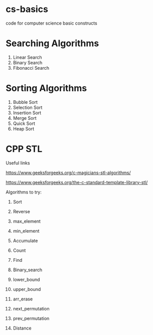 # cs-basics
code for computer science basic constructs

# Searching Algorithms
1. Linear Search
2. Binary Search
3. Fibonacci Search


# Sorting Algorithms
1. Bubble Sort
2. Selection Sort
3. Insertion Sort
4. Merge Sort
5. Quick Sort
6. Heap Sort


# CPP STL

Useful links

https://www.geeksforgeeks.org/c-magicians-stl-algorithms/

https://www.geeksforgeeks.org/the-c-standard-template-library-stl/



Algorithms to try:
1. Sort
2. Reverse
3. max_element
4. min_element
5. Accumulate
6. Count
7. Find
8. Binary_search
9. lower_bound
10. upper_bound


11. arr_erase
12. next_permutation
13. prev_permutation
14. Distance
